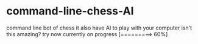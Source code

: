 # command-line-chess-AI
command line bot of chess
it also have AI to play with your computer
isn't this amazing? try now
currently on progress [=========>   60%]
